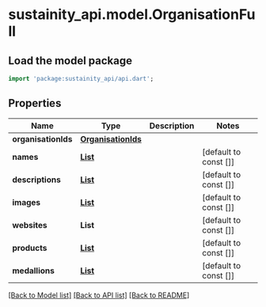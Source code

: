 # sustainity_api.model.OrganisationFull

## Load the model package
```dart
import 'package:sustainity_api/api.dart';
```

## Properties
Name | Type | Description | Notes
------------ | ------------- | ------------- | -------------
**organisationIds** | [**OrganisationIds**](OrganisationIds.md) |  | 
**names** | [**List<ShortText>**](ShortText.md) |  | [default to const []]
**descriptions** | [**List<LongText>**](LongText.md) |  | [default to const []]
**images** | [**List<Image>**](Image.md) |  | [default to const []]
**websites** | **List<String>** |  | [default to const []]
**products** | [**List<ProductShort>**](ProductShort.md) |  | [default to const []]
**medallions** | [**List<Medallion>**](Medallion.md) |  | [default to const []]

[[Back to Model list]](../README.md#documentation-for-models) [[Back to API list]](../README.md#documentation-for-api-endpoints) [[Back to README]](../README.md)


